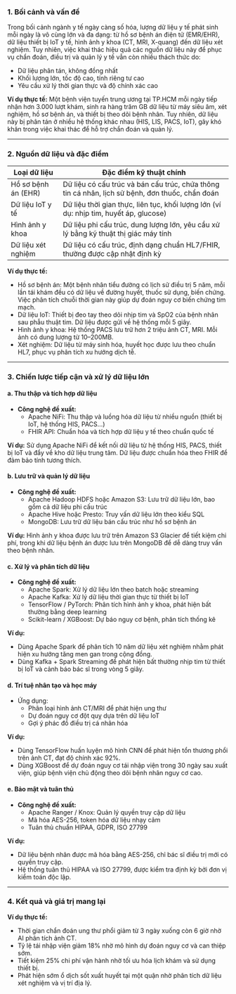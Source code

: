 
### 1. Bối cảnh và vấn đề

Trong bối cảnh ngành y tế ngày càng số hóa, lượng dữ liệu y tế phát sinh mỗi ngày là vô cùng lớn và đa dạng: từ hồ sơ bệnh án điện tử (EMR/EHR), dữ liệu thiết bị IoT y tế, hình ảnh y khoa (CT, MRI, X-quang) đến dữ liệu xét nghiệm. Tuy nhiên, việc khai thác hiệu quả các nguồn dữ liệu này để phục vụ chẩn đoán, điều trị và quản lý y tế vẫn còn nhiều thách thức do:

- Dữ liệu phân tán, không đồng nhất
- Khối lượng lớn, tốc độ cao, tính riêng tư cao
- Yêu cầu xử lý thời gian thực và độ chính xác cao

**Ví dụ thực tế:**
Một bệnh viện tuyến trung ương tại TP.HCM mỗi ngày tiếp nhận hơn 3.000 lượt khám, sinh ra hàng trăm GB dữ liệu từ máy siêu âm, xét nghiệm, hồ sơ bệnh án, và thiết bị theo dõi bệnh nhân. Tuy nhiên, dữ liệu này bị phân tán ở nhiều hệ thống khác nhau (HIS, LIS, PACS, IoT), gây khó khăn trong việc khai thác để hỗ trợ chẩn đoán và quản lý.

---

### 2. Nguồn dữ liệu và đặc điểm

| Loại dữ liệu         | Đặc điểm kỹ thuật chính |
|----------------------|-------------------------|
| Hồ sơ bệnh án (EHR)  | Dữ liệu có cấu trúc và bán cấu trúc, chứa thông tin cá nhân, lịch sử bệnh, đơn thuốc, chẩn đoán |
| Dữ liệu IoT y tế     | Dữ liệu thời gian thực, liên tục, khối lượng lớn (ví dụ: nhịp tim, huyết áp, glucose) |
| Hình ảnh y khoa      | Dữ liệu phi cấu trúc, dung lượng lớn, yêu cầu xử lý bằng kỹ thuật thị giác máy tính |
| Dữ liệu xét nghiệm   | Dữ liệu có cấu trúc, định dạng chuẩn HL7/FHIR, thường được cập nhật định kỳ |

**Ví dụ thực tế:**
- Hồ sơ bệnh án: Một bệnh nhân tiểu đường có lịch sử điều trị 5 năm, mỗi lần tái khám đều có dữ liệu về đường huyết, thuốc sử dụng, biến chứng. Việc phân tích chuỗi thời gian này giúp dự đoán nguy cơ biến chứng tim mạch.
- Dữ liệu IoT: Thiết bị đeo tay theo dõi nhịp tim và SpO2 của bệnh nhân sau phẫu thuật tim. Dữ liệu được gửi về hệ thống mỗi 5 giây.
- Hình ảnh y khoa: Hệ thống PACS lưu trữ hơn 2 triệu ảnh CT, MRI. Mỗi ảnh có dung lượng từ 10–200MB.
- Xét nghiệm: Dữ liệu từ máy sinh hóa, huyết học được lưu theo chuẩn HL7, phục vụ phân tích xu hướng dịch tễ.

---

### 3. Chiến lược tiếp cận và xử lý dữ liệu lớn

#### a. Thu thập và tích hợp dữ liệu
- **Công nghệ đề xuất:**
  - Apache NiFi: Thu thập và luồng hóa dữ liệu từ nhiều nguồn (thiết bị IoT, hệ thống HIS, PACS…)
  - FHIR API: Chuẩn hóa và tích hợp dữ liệu y tế theo chuẩn quốc tế

**Ví dụ:**
Sử dụng Apache NiFi để kết nối dữ liệu từ hệ thống HIS, PACS, thiết bị IoT và đẩy về kho dữ liệu trung tâm. Dữ liệu được chuẩn hóa theo FHIR để đảm bảo tính tương thích.

#### b. Lưu trữ và quản lý dữ liệu
- **Công nghệ đề xuất:**
  - Apache Hadoop HDFS hoặc Amazon S3: Lưu trữ dữ liệu lớn, bao gồm cả dữ liệu phi cấu trúc
  - Apache Hive hoặc Presto: Truy vấn dữ liệu lớn theo kiểu SQL
  - MongoDB: Lưu trữ dữ liệu bán cấu trúc như hồ sơ bệnh án

**Ví dụ:**
Hình ảnh y khoa được lưu trữ trên Amazon S3 Glacier để tiết kiệm chi phí, trong khi dữ liệu bệnh án được lưu trên MongoDB để dễ dàng truy vấn theo bệnh nhân.

#### c. Xử lý và phân tích dữ liệu
- **Công nghệ đề xuất:**
  - Apache Spark: Xử lý dữ liệu lớn theo batch hoặc streaming
  - Apache Kafka: Xử lý dữ liệu thời gian thực từ thiết bị IoT
  - TensorFlow / PyTorch: Phân tích hình ảnh y khoa, phát hiện bất thường bằng deep learning
  - Scikit-learn / XGBoost: Dự báo nguy cơ bệnh, phân tích thống kê

**Ví dụ:**
- Dùng Apache Spark để phân tích 10 năm dữ liệu xét nghiệm nhằm phát hiện xu hướng tăng men gan trong cộng đồng.
- Dùng Kafka + Spark Streaming để phát hiện bất thường nhịp tim từ thiết bị IoT và cảnh báo bác sĩ trong vòng 5 giây.

#### d. Trí tuệ nhân tạo và học máy
- Ứng dụng:
  - Phân loại hình ảnh CT/MRI để phát hiện ung thư
  - Dự đoán nguy cơ đột quỵ dựa trên dữ liệu IoT
  - Gợi ý phác đồ điều trị cá nhân hóa

**Ví dụ:**
- Dùng TensorFlow huấn luyện mô hình CNN để phát hiện tổn thương phổi trên ảnh CT, đạt độ chính xác 92%.
- Dùng XGBoost để dự đoán nguy cơ tái nhập viện trong 30 ngày sau xuất viện, giúp bệnh viện chủ động theo dõi bệnh nhân nguy cơ cao.

#### e. Bảo mật và tuân thủ
- **Công nghệ đề xuất:**
  - Apache Ranger / Knox: Quản lý quyền truy cập dữ liệu
  - Mã hóa AES-256, token hóa dữ liệu nhạy cảm
  - Tuân thủ chuẩn HIPAA, GDPR, ISO 27799

**Ví dụ:**
- Dữ liệu bệnh nhân được mã hóa bằng AES-256, chỉ bác sĩ điều trị mới có quyền truy cập.
- Hệ thống tuân thủ HIPAA và ISO 27799, được kiểm tra định kỳ bởi đơn vị kiểm toán độc lập.

---

### 4. Kết quả và giá trị mang lại

**Ví dụ thực tế:**
- Thời gian chẩn đoán ung thư phổi giảm từ 3 ngày xuống còn 6 giờ nhờ AI phân tích ảnh CT.
- Tỷ lệ tái nhập viện giảm 18% nhờ mô hình dự đoán nguy cơ và can thiệp sớm.
- Tiết kiệm 25% chi phí vận hành nhờ tối ưu hóa lịch khám và sử dụng thiết bị.
- Phát hiện sớm ổ dịch sốt xuất huyết tại một quận nhờ phân tích dữ liệu xét nghiệm và vị trí địa lý.

